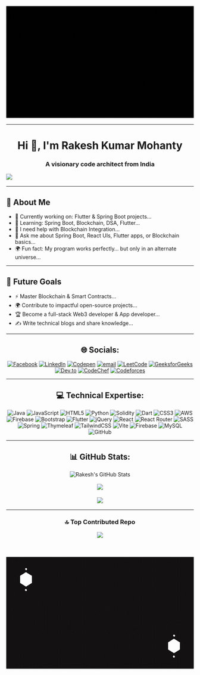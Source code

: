 
<div align="center">
  <img width="700" height="300" src="https://github.com/Rakesh-kumar-2005/Rakesh-kumar-2005/blob/main/assets/Intro.gif"/>
</div>

---


<h1 align="center">Hi 👋, I'm Rakesh Kumar Mohanty</h1>

<h3 align="center">A visionary code architect from India</h3>

![](https://komarev.com/ghpvc/?username=Rakesh-kumar-2005&color=3b0070&label=Code+Mates)

---

###

## 💫 About Me

- 🔭 Currently working on: Flutter & Spring Boot projects...  
- 🌱 Learning: Spring Boot, Blockchain, DSA, Flutter...
- 🤝 I need help with Blockchain Integration...
- 💬 Ask me about Spring Boot, React UIs, Flutter apps, or Blockchain basics...
- 🌍 Fun fact: My program works perfectly… but only in an alternate universe...

---

  ## 🔭 Future Goals
  
  - ⚡ Master Blockchain & Smart Contracts...  
  - 🌍 Contribute to impactful open-source projects...
  - 🏆 Become a full-stack Web3 developer & App developer... 
  - ✍️ Write technical blogs and share knowledge...  
  
  ---

<div align="center">

## 🌐 Socials:
[![Facebook](https://img.shields.io/badge/Facebook-%231877F2.svg?logo=Facebook&logoColor=white)](https://facebook.com/Rakesh412005) [![LinkedIn](https://img.shields.io/badge/LinkedIn-%230077B5.svg?logo=linkedin&logoColor=white)](https://linkedin.com/in/rakesh-kumar-mohanty) [![Codepen](https://img.shields.io/badge/Codepen-000000?logo=codepen&logoColor=white)](https://codepen.io/Rakesh-Kumar-Mohanty) [![email](https://img.shields.io/badge/Email-D14836?logo=gmail&logoColor=white)](mailto:mohantyrakesh802@gmail.com) [![LeetCode](https://img.shields.io/badge/LeetCode-FFA116?logo=LeetCode&logoColor=white)](https://leetcode.com/rakesh_kumar_mohanty04)  [![GeeksforGeeks](https://img.shields.io/badge/GeeksforGeeks-2F8D46?logo=geeksforgeeks&logoColor=white)](https://auth.geeksforgeeks.org/user/mohantyran18o)  [![Dev.to](https://img.shields.io/badge/DEV.to-0A0A0A?logo=devdotto&logoColor=white)](https://dev.to/rakesh_kumarmohanty_3c12)
[![CodeChef](https://img.shields.io/badge/CodeChef-5B4638?logo=codechef&logoColor=white)](https://www.codechef.com/users/rakeshkm)
[![Codeforces](https://img.shields.io/badge/Codeforces-1F8ACB?logo=codeforces&logoColor=white)](https://codeforces.com/profile/rakesh2005)

</div>

--------------------------------------------------------------------------------------------------------
<div align="center">
  
## 💻 Technical Expertise:
![Java](https://img.shields.io/badge/java-%23ED8B00.svg?style=flat&logo=openjdk&logoColor=white) ![JavaScript](https://img.shields.io/badge/javascript-%23323330.svg?style=flat&logo=javascript&logoColor=%23F7DF1E) ![HTML5](https://img.shields.io/badge/html5-%23E34F26.svg?style=flat&logo=html5&logoColor=white) ![Python](https://img.shields.io/badge/python-3670A0?style=flat&logo=python&logoColor=ffdd54) ![Solidity](https://img.shields.io/badge/Solidity-%23363636.svg?style=flat&logo=solidity&logoColor=white) ![Dart](https://img.shields.io/badge/dart-%230175C2.svg?style=flat&logo=dart&logoColor=white) ![CSS3](https://img.shields.io/badge/css3-%231572B6.svg?style=flat&logo=css3&logoColor=white) ![AWS](https://img.shields.io/badge/AWS-%23FF9900.svg?style=flat&logo=amazon-aws&logoColor=white) ![Firebase](https://img.shields.io/badge/firebase-%23039BE5.svg?style=flat&logo=firebase) ![Bootstrap](https://img.shields.io/badge/bootstrap-%238511FA.svg?style=flat&logo=bootstrap&logoColor=white) ![Flutter](https://img.shields.io/badge/Flutter-%2302569B.svg?style=flat&logo=Flutter&logoColor=white) ![jQuery](https://img.shields.io/badge/jquery-%230769AD.svg?style=flat&logo=jquery&logoColor=white) ![React](https://img.shields.io/badge/react-%2320232a.svg?style=flat&logo=react&logoColor=%2361DAFB) ![React Router](https://img.shields.io/badge/React_Router-CA4245?style=flat&logo=react-router&logoColor=white) ![SASS](https://img.shields.io/badge/SASS-hotpink.svg?style=flat&logo=SASS&logoColor=white) ![Spring](https://img.shields.io/badge/spring-%236DB33F.svg?style=flat&logo=spring&logoColor=white) ![Thymeleaf](https://img.shields.io/badge/Thymeleaf-%23005C0F.svg?style=flat&logo=Thymeleaf&logoColor=white) ![TailwindCSS](https://img.shields.io/badge/tailwindcss-%2338B2AC.svg?style=flat&logo=tailwind-css&logoColor=white) ![Vite](https://img.shields.io/badge/vite-%23646CFF.svg?style=flat&logo=vite&logoColor=white) ![Firebase](https://img.shields.io/badge/firebase-a08021?style=flat&logo=firebase&logoColor=ffcd34) ![MySQL](https://img.shields.io/badge/mysql-4479A1.svg?style=flat&logo=mysql&logoColor=white) ![GitHub](https://img.shields.io/badge/github-%23121011.svg?style=flat&logo=github&logoColor=white)

</div>

--------------------------------------------------------------------------------------------------------
<div align="center">
  
## 📊 GitHub Stats:
![Rakesh's GitHub Stats](https://github-readme-stats.vercel.app/api?username=rakesh-kumar-2005&theme=highcontrast&hide_border=false&include_all_commits=true&count_private=true)<br/><br/>
![](https://nirzak-streak-stats.vercel.app/?user=Rakesh-kumar-2005&theme=highcontrast&hide_border=false)<br/><br/>
![](https://github-readme-stats.vercel.app/api/top-langs/?username=Rakesh-kumar-2005&theme=highcontrast&hide_border=false&include_all_commits=true&count_private=true&layout=compact)

</div>

--------------------------------------------------------------------------------------------------------

<div align="center">

### 🔝 Top Contributed Repo
![](https://github-contributor-stats.vercel.app/api?username=Rakesh-kumar-2005&limit=5&theme=highcontrast&combine_all_yearly_contributions=true)

</div>

<br/>


<br/>

<div align="center">
  <img width="700" height="300" src="https://github.com/Rakesh-kumar-2005/Rakesh-kumar-2005/blob/main/assets/outro.gif" />
</div>
